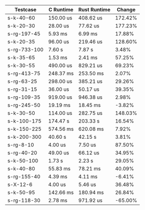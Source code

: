 |     Testcase     |  C Runtime  | Rust Runtime |  Change  |
|------------------|-------------|--------------|----------|
|    s-k-40-60     |   150.00 us |    408.62 us |  172.42% |
|    s-k-20-30     |    28.00 us |     77.62 us |  177.23% |
|   s-rg-197-45    |     5.93 ms |      6.99 ms |   17.88% |
|    s-k-20-35     |    96.00 us |    219.46 us |  128.60% |
|   s-rg-733-100   |      7.60 s |       7.87 s |    3.48% |
|    s-k-35-65     |     1.53 ms |      2.41 ms |   57.25% |
|    s-k-30-55     |   490.00 us |    829.21 us |   69.23% |
|   s-rg-413-75    |   248.37 ms |    253.50 ms |    2.07% |
|    s-rg-63-25    |   298.00 us |    385.21 us |   29.26% |
|    s-rg-31-15    |    36.00 us |     50.17 us |   39.35% |
|   s-rg-109-35    |   919.00 us |    946.38 us |    2.98% |
|   s-rg-245-50    |    19.19 ms |     18.45 ms |   -3.82% |
|    s-k-30-50     |   114.00 us |    282.75 us |  148.03% |
|   s-k-100-175    |    174.47 s |     203.33 s |   16.54% |
|   s-k-150-225    |   574.56 ms |    620.08 ms |    7.92% |
|   s-k-200-300    |     40.60 s |      42.15 s |    3.81% |
|    s-rg-8-10     |     4.00 us |      7.50 us |   87.50% |
|    s-rg-40-20    |    49.00 us |     66.12 us |   34.95% |
|    s-k-50-100    |      1.73 s |       2.23 s |   29.05% |
|    s-k-40-80     |    55.83 ms |     78.21 ms |   40.09% |
|   s-rg-155-40    |     4.39 ms |      4.11 ms |   -6.41% |
|     s-X-12-6     |     4.00 us |      5.46 us |   36.48% |
|    s-k-50-95     |   142.66 ms |    180.94 ms |   26.84% |
|   s-rg-118-30    |     2.78 ms |    971.92 us |  -65.00% |
